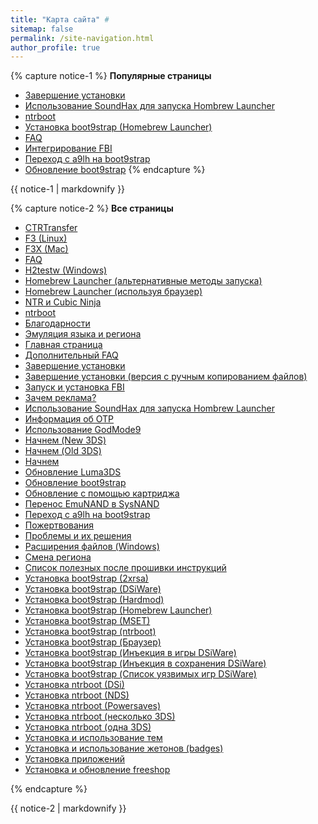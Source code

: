 ```yaml
---
title: "Карта сайта" #
sitemap: false
permalink: /site-navigation.html
author_profile: true
---
```


{% capture notice-1 %}
**Популярные страницы**

+ [Завершение установки](finalizing-setup)
+ [Использование SoundHax для запуска Hombrew Launcher](homebrew-launcher-soundhax)
+ [ntrboot](ntrboot)
+ [Установка boot9strap (Homebrew Launcher)](installing-boot9strap-homebrew-launcher)
+ [FAQ](faq)
+ [Интегрирование FBI](fbi)
+ [Переход с a9lh на boot9strap](a9lh-to-b9s)
+ [Обновление boot9strap](updating-b9s)
{% endcapture %}
<div class="notice--info">{{ notice-1 | markdownify }}</div>

{% capture notice-2 %}
**Все страницы**

+ [CTRTransfer](ctrtransfer)
+ [F3 (Linux)](f3-linux)
+ [F3X (Mac)](f3x-mac)
+ [FAQ](faq)
+ [H2testw (Windows)](h2testw-windows)
+ [Homebrew Launcher (альтернативные методы запуска)](homebrew-launcher-alternatives)
+ [Homebrew Launcher (используя браузер)](homebrew-launcher-browser)
+ [NTR и Cubic Ninja](ntr-and-cubic-ninja)
+ [ntrboot](ntrboot)
+ [Благодарности](credits)
+ [Эмуляция языка и региона](lumalocales)
+ [Главная страница](/)
+ [Дополнительный FAQ](faq-3ds)
+ [Завершение установки](finalizing-setup)
+ [Завершение установки (версия с ручным копированием файлов)](finalizing-setup)
+ [Запуск и установка FBI](fbi)
+ [Зачем реклама?](why-ads)
+ [Использование SoundHax для запуска Hombrew Launcher](homebrew-launcher-soundhax)
+ [Информация об OTP](otp)
+ [Использование GodMode9](godmode9-usage)
+ [Начнем (New 3DS)](get-started-new-3ds)
+ [Начнем (Old 3DS)](get-started-old-3ds)
+ [Начнем](get-started)
+ [Обновление Luma3DS](update-luma3ds)
+ [Обновление boot9strap](updating-b9s)
+ [Обновление с помощью картриджа](cart-update)
+ [Перенос EmuNAND в SysNAND](move-emunand)
+ [Переход с a9lh на boot9strap](a9lh-to-b9s)
+ [Пожертвования](donations)
+ [Проблемы и их решения](troubleshooting)
+ [Расширения файлов (Windows)](file-extensions-windows)
+ [Смена региона](region-changing)
+ [Список полезных после прошивки инструкций](addons)
+ [Установка boot9strap (2xrsa)](installing-boot9strap-2xrsa)
+ [Установка boot9strap (DSiWare)](installing-boot9strap-dsiware)
+ [Установка boot9strap (Hardmod)](installing-boot9strap-hardmod)
+ [Установка boot9strap (Homebrew Launcher)](installing-boot9strap-homebrew-launcher)
+ [Установка boot9strap (MSET)](installing-boot9strap-mset)
+ [Установка boot9strap (ntrboot)](installing-boot9strap-ntrboot)
+ [Установка boot9strap (Браузер)](installing-boot9strap-browser)
+ [Установка boot9strap (Инъекция в игры DSiWare)](installing-boot9strap-dsiware-game-injection)
+ [Установка boot9strap (Инъекция в сохранения DSiWare)](installing-boot9strap-dsiware-save-injection)
+ [Установка boot9strap (Список уязвимых игр DSiWare)](installing-boot9strap-dsiware-game-injection-list)
+ [Установка ntrboot (DSi)](flashing-ntrboot-dsi)
+ [Установка ntrboot (NDS)](flashing-ntrboot-nds)
+ [Установка ntrboot (Powersaves)](flashing-ntrboot-powersaves)
+ [Установка ntrboot (несколько 3DS)](flashing-ntrboot-3ds-multi-system)
+ [Установка ntrboot (одна 3DS)](flashing-ntrboot-3ds-single-system)
+ [Установка и использование тем](themes)
+ [Установка и использование жетонов (badges)](badges)
+ [Установка приложений](games)
+ [Установка и обновление freeshop](freeshop)

{% endcapture %}
<div class="notice--primary">{{ notice-2 | markdownify }}</div>
